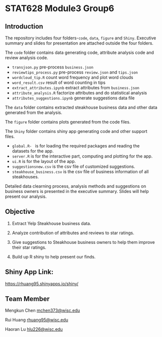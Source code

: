 # STAT628 Module3 Group6

## Introduction

The repository includes four folders-<code>code</code>, <code>data</code>, <code>figure</code> and <code>Shiny</code>. Executive summary and slides for presentation are attached outside the four folders. 

The <code>code</code> folder contains data generating code, attribute analysis code and review analysis code. 

- <code>transjson.py</code> pre-process <code>business.json</code>
- <code>reviewtips_process.py</code> pre-process <code>review.json</code> and <code>tips.json</code>
- <code>wordcloud_tip.R</code> count word frequency and plot word clouds
- <code>word_result.csv</code> result of word counting in tips
- <code>extract_attributes.ipynb</code> extract attributes from <code>business.json</code>
- <code>attribute_analysis.R</code> factorize attributes and do statistical analysis
- <code>attributes_suggestions.ipynb</code> generate suggestions data file

The <code>data</code> folder contains extracted steakhouse business data and other data generated from the analysis. 

The <code>figure</code> folder contains plots generated from the code files. 

The <code>Shiny</code> folder contains shiny app generating code and other support files. 
- <code>global.R- </code> is for loading the required packages and reading the datasets for the app.
- <code>server.R</code> is for the interactive part, computing and plotting for the app.
- <code>ui.R</code> is for the layout of the app.
- <code>suggestionsnew.csv</code> is the csv file of customized suggestions.
- <code>steakhouse_business.csv</code> is the csv file of business information of all steakhouses.


Detailed data clearning process, analysis methods and suggestions on business owners is presented in the executive summary. Slides will help present our analysis. 

## Objective

1. Extract Yelp Steakhouse business data. 

2. Analyze contribution of attributes and reviews to star ratings. 

3. Give suggestions to Steakhouse business owners to help them improve their star ratings. 

4. Build up R shiny to help present our finds. 

## Shiny App Link: 

https://rhuang95.shinyapps.io/shiny/

## Team Member

Mengkun Chen  mchen373@wisc.edu

Rui Huang  rhuang95@wisc.edu

Haoran Lu  hlu226@wisc.edu
